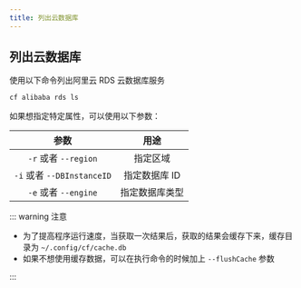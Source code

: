 ```yaml
---
title: 列出云数据库
---
```


## 列出云数据库

使用以下命令列出阿里云 RDS 云数据库服务

```bash
cf alibaba rds ls
```

如果想指定特定属性，可以使用以下参数：

|            参数            |      用途      |
| :------------------------: | :------------: |
|    `-r` 或者 `--region`    |    指定区域    |
| `-i` 或者 `--DBInstanceID` | 指定数据库 ID  |
|    `-e` 或者 `--engine`    | 指定数据库类型 |

::: warning 注意

* 为了提高程序运行速度，当获取一次结果后，获取的结果会缓存下来，缓存目录为 `~/.config/cf/cache.db`
* 如果不想使用缓存数据，可以在执行命令的时候加上 `--flushCache` 参数

::: 

<Vssue />

<script>
export default {
    mounted () {
      this.$page.lastUpdated = "2022年7月22日"
    }
  }
</script>